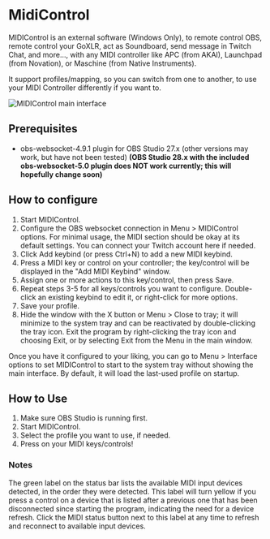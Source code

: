 # MidiControl
MIDIControl is an external software (Windows Only), to remote control OBS, remote control your GoXLR, act as Soundboard, send message in Twitch Chat, and more..., with any MIDI controller like APC (from AKAI), Launchpad (from Novation), or Maschine (from Native Instruments).

It support profiles/mapping, so you can switch from one to another, to use your MIDI Controller differently if you want to.

![MIDIControl main interface](https://github.com/jboby93/MidiControl/blob/New-UI/doc/new-ui.png?raw=true)

## Prerequisites
- obs-websocket-4.9.1 plugin for OBS Studio 27.x (other versions may work, but have not been tested) **(OBS Studio 28.x with the included obs-websocket-5.0 plugin does NOT work currently; this will hopefully change soon)**


## How to configure
1. Start MIDIControl.
2. Configure the OBS websocket connection in Menu > MIDIControl options.  For minimal usage, the MIDI section should be okay at its default settings.  You can connect your Twitch account here if needed.
3. Click Add keybind (or press Ctrl+N) to add a new MIDI keybind.
4. Press a MIDI key or control on your controller; the key/control will be displayed in the "Add MIDI Keybind" window.
5. Assign one or more actions to this key/control, then press Save.
6. Repeat steps 3-5 for all keys/controls you want to configure.  Double-click an existing keybind to edit it, or right-click for more options.
7. Save your profile.
8. Hide the window with the X button or Menu > Close to tray; it will minimize to the system tray and can be reactivated by double-clicking the tray icon.  Exit the program by right-clicking the tray icon and choosing Exit, or by selecting Exit from the Menu in the main window.

Once you have it configured to your liking, you can go to Menu > Interface options to set MIDIControl to start to the system tray without showing the main interface.  By default, it will load the last-used profile on startup.

## How to Use
1. Make sure OBS Studio is running first.
2. Start MIDIControl.
3. Select the profile you want to use, if needed.
4. Press on your MIDI keys/controls!

### Notes
The green label on the status bar lists the available MIDI input devices detected, in the order they were detected.  This label will turn yellow if you press a control on a device that is listed after a previous one that has been disconnected since starting the program, indicating the need for a device refresh.  Click the MIDI status button next to this label at any time to refresh and reconnect to available input devices.